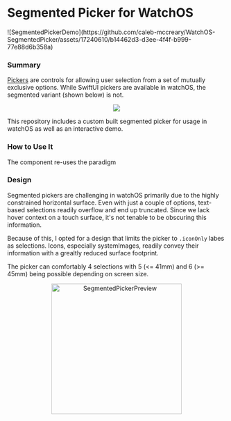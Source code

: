  # Segmented Picker for WatchOS

<p align="center">
</p>
![SegmentedPickerDemo](https://github.com/caleb-mccreary/WatchOS-SegmentedPicker/assets/17240610/b14462d3-d3ee-4f4f-b999-77e88d6b358a)

### Summary
[Pickers](https://developer.apple.com/documentation/swiftui/picker) are controls for allowing user selection from a set of mutually exclusive options. 
While SwiftUI pickers are available in watchOS, the segmented variant (shown below) is not.
<p align="center">
  <Img src="https://docs-assets.developer.apple.com/published/98a60cede646d5cd2342c8d68c01b1b3/Picker-3-iOS~dark@2x.png">
</p>
 
This repository includes a custom built segmented picker for usage in watchOS as well as an interactive demo.

### How to Use It
The component re-uses the paradigm 

### Design
Segmented pickers are challenging in watchOS primarily due to the highly constrained horizontal surface. Even with just a couple of options, text-based selections
readily overflow and end up truncated. Since we lack hover context on a touch surface, it's not tenable to be obscuring this information.

Because of this, I opted for a design that limits the picker to `.iconOnly` labes as selections. Icons, especially systemImages, readily convey their information
with a grealtly reduced surface footprint. 

The picker can comfortably 4 selections with 5 (<= 41mm) and 6 (>= 45mm) being possible depending on screen size.
<p align="center">
  <img width="300" alt="SegmentedPickerPreview" src="https://github.com/caleb-mccreary/WatchOS-SegmentedPicker/assets/17240610/a081ab88-b1f8-445b-ad29-608d78c27e41">
</p>
